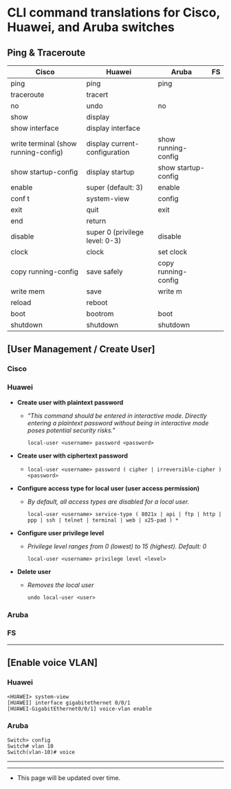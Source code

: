 # CLI command translations for Cisco, Huawei, and Aruba switches
## Ping & Traceroute
| Cisco                | Huawei                         | Aruba               | FS |
|----------------------|--------------------------------|---------------------|----|
| ping                 | ping                           | ping                |    |
| traceroute           | tracert                        |                     |    |
| no <command>         | undo <command>                 | no <command>        |    |
| show                 | display                        |                     |    |
| show interface       | display interface              |                     |    |
| write terminal (show running-config)  | display current-configuration  | show running-config |    |
| show startup-config  | display startup                | show startup-config |    |
| enable               | super (default: 3)             | enable              |    |
| conf t               | system-view                    | config              |    |
| exit                 | quit                           | exit                |    |
| end                  | return                         |                     |    |
| disable              | super 0 (privilege level: 0-3) | disable             |    |
| clock                | clock                          | set clock           |    |
| copy running-config  | save safely                    | copy running-config |    |
| write mem            | save                           | write m             |    |
| reload               | reboot                         |   |    |
| boot                 | bootrom                        | boot      |    |
| shutdown             | shutdown                       | shutdown  |    |

## [User Management / Create User]
### Cisco

### Huawei
- **Create user with plaintext password**

  - *"This command should be entered in interactive mode. Directly entering a plaintext password without being in interactive mode poses potential security risks."*

    ```local-user <username> password <password>```

- **Create user with ciphertext password**

  - ```local-user <username> password ( cipher | irreversible-cipher ) <password>```

- **Configure access type for local user (user access permission)**

  - *By default, all access types are disabled for a local user.*

    ```local-user <username> service-type ( 8021x | api | ftp | http | ppp | ssh | telnet | terminal | web | x25-pad ) *```

- **Configure user privilege level**

  - *Privilege level ranges from 0 (lowest) to 15 (highest). Default: 0*
 
    ```local-user <username> privilege level <level>```

- **Delete user**

  - *Removes the local user*
 
    ```undo local-user <user>```

### Aruba



### FS


---

## [Enable voice VLAN]

### Huawei
```
<HUAWEI> system-view
[HUAWEI] interface gigabitethernet 0/0/1
[HUAWEI-GigabitEthernet0/0/1] voice-vlan enable
```

### Aruba
```
Switch> config
Switch# vlan 10
Switch(vlan-10)# voice
```

---

---

* This page will be updated over time.

